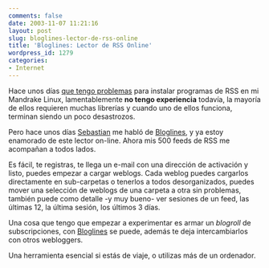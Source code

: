 ```yaml
---
comments: false
date: 2003-11-07 11:21:16
layout: post
slug: bloglines-lector-de-rss-online
title: 'Bloglines: Lector de RSS Online'
wordpress_id: 1279
categories:
- Internet
---
```


Hace unos días [que tengo problemas](/archivos/categorias/linux/usando_linux_todo_el_dia.php) para instalar programas de RSS en mi Mandrake Linux, lamentablemente **no tengo experiencia** todavía, la mayoría de ellos requieren muchas librerías y cuando uno de ellos funciona, terminan siendo un poco desastrozos.





Pero hace unos días [Sebastian](http://www.zonageek.com) me habló de [Bloglines](http://www.bloglines.com/), y ya estoy enamorado de este lector on-line. Ahora mis 500 feeds de RSS me acompañan a todos lados.





Es fácil, te registras, te llega un e-mail con una dirección de activación y listo, puedes empezar a cargar weblogs. Cada weblog puedes cargarlos directamente en sub-carpetas o tenerlos a todos desorganizados, puedes mover una selección de weblogs de una carpeta a otra sin problemas, también puede como detalle -y muy bueno- ver sesiones de un feed, las últimas 12, la última sesión, los últimos 3 días.





Una cosa que tengo que empezar a experimentar es armar un _blogroll_ de subscripciones, con [Bloglines](http://www.bloglines.com/) se puede, además te deja intercambiarlos con otros webloggers.





Una herramienta esencial si estás de viaje, o utilizas más de un ordenador.




 
